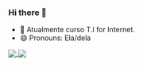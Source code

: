 ### Hi there 👋

- 🌱 Atualmente curso T.I for Internet.
- 😄 Pronouns: Ela/dela

<a href="https://github.com/feliixjuliana">
  <img align="center" src="https://github-readme-stats.vercel.app/api/pin/?username=feliixjuliana&repo=github-readme-stats" />
</a>
<a href="https://github.com/anuraghazra/convoychat">
  <img align="center" src="https://github-readme-stats.vercel.app/api/pin/?username=feliixjuliana&repo=convoychat" />
</a>

<!--
**feliixjuliana/feliixjuliana** is a ✨ _special_ ✨ repository because its `README.md` (this file) appears on your GitHub profile.

Here are some ideas to get you started:

- 🌱 Atualmente curso T.I for Internet.
- 😄 Pronouns: Ela/dela

-->
